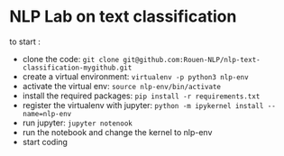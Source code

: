 # NLP Lab on text classification

to start :

* clone the code: ```git clone git@github.com:Rouen-NLP/nlp-text-classification-mygithub.git```
* create a virtual environment: ```virtualenv -p python3 nlp-env```
* activate the virtual env: ```source nlp-env/bin/activate```
* install the required packages:  ```pip install -r requirements.txt```
* register the virtualenv with jupyter: ``` python -m ipykernel install --name=nlp-env ```
* run jupyter: ```jupyter notenook```
* run the notebook and change the kernel to nlp-env
* start coding

